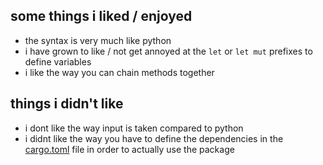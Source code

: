 ## some things i liked / enjoyed

+ the syntax is very much like python
+ i have grown to like / not get annoyed at the `let` or `let mut` prefixes to define variables
+ i like the way you can chain methods together

## things i didn't like

+ i dont like the way input is taken compared to python
+ i didnt like the way you have to define the dependencies in the [cargo.toml](Cargo.toml) file in order to actually use the package
